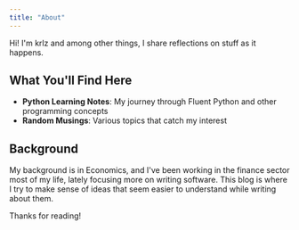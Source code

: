 ```yaml
---
title: "About"
---
```


Hi! I'm krlz and among other things, I share reflections on stuff as it happens.

## What You'll Find Here

- **Python Learning Notes**: My journey through Fluent Python and other programming concepts
- **Random Musings**: Various topics that catch my interest

## Background

My background is in Economics, and I've been working in the finance sector most of my life, lately focusing more on writing software. This blog is where I try to make sense of ideas that seem easier to understand while writing about them.

Thanks for reading!